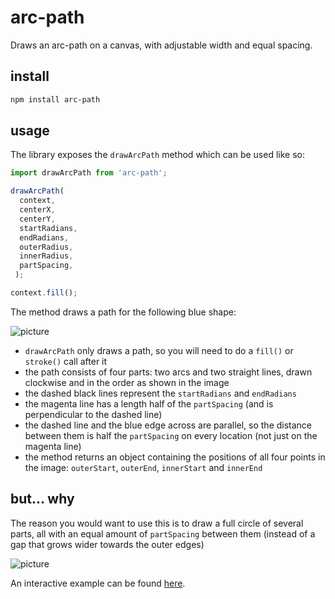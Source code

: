 # arc-path

Draws an arc-path on a canvas, with adjustable width and equal spacing.

## install
```sh
npm install arc-path
```

## usage
The library exposes the `drawArcPath` method which can be used like so:
```javascript
import drawArcPath from 'arc-path';

drawArcPath(
  context,
  centerX,
  centerY,
  startRadians,
  endRadians,
  outerRadius,
  innerRadius,
  partSpacing,
 );

context.fill();
```


The method draws a path for the following blue shape:

![picture](https://i.imgur.com/E3OzSGc.png)

- `drawArcPath` only draws a path, so you will need to do a `fill()` or `stroke()` call after it
- the path consists of four parts: two arcs and two straight lines, drawn clockwise and in the order as shown in the image
- the dashed black lines represent the `startRadians` and `endRadians`
- the magenta line has a length half of the `partSpacing` (and is perpendicular to the dashed line)
- the dashed line and the blue edge across are parallel, so the distance between them is half the `partSpacing` on every location (not just on the magenta line)
- the method returns an object containing the positions of all four points in the image: `outerStart`, `outerEnd`, `innerStart` and `innerEnd`

## but... why
The reason you would want to use this is to draw a full circle of several parts, all with an equal amount of `partSpacing` between them (instead of a gap that grows wider towards the outer edges)

![picture](https://i.imgur.com/iHqzT5C.png)

An interactive example can be found [here](https://petervdn.github.io/arc-path/example/).



